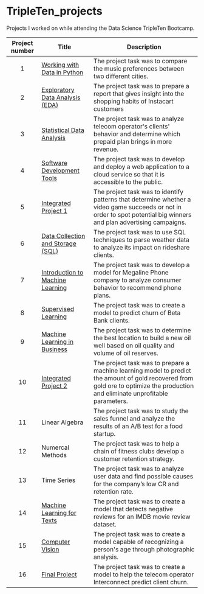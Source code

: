 # TripleTen_projects
Projects I worked on while attending the Data Science TripleTen Bootcamp.


| Project number | Title | Description |
| :-----------: | ----------- |----------- |
| 1 | [Working with Data in Python](https://github.com/redumbre11a/Data_projects_TripleTen/tree/main/01-Working_with_Data_in_Python) | The project task was to compare the music preferences between two different cities. |
| 2 | [Exploratory Data Analysis (EDA)](https://github.com/redumbre11a/Data_projects_TripleTen/tree/main/02-EDA_project) | The project task was to prepare a report that gives insight into the shopping habits of Instacart customers |
| 3 | [Statistical Data Analysis](https://github.com/redumbre11a/Data_projects_TripleTen/tree/main/03-Statistical_Data_Analysis_project) | The project task was to analyze telecom operator's clients' behavior and determine which prepaid plan brings in more revenue.  |
| 4 | [Software Development Tools](https://github.com/redumbre11a/sprint-4-project) | The project task was to develop and deploy a web application to a cloud service so that it is accessible to the public. |
| 5 | [Integrated Project 1](https://github.com/redumbre11a/Data_projects_TripleTen/tree/main/05-Integrated_Project_1) | The project task was to identify patterns that determine whether a video game succeeds or not in order to spot potential big winners and plan advertising campaigns. |
| 6 | [Data Collection and Storage (SQL)](https://github.com/redumbre11a/Data_projects_TripleTen/tree/main/06-Data_Collection_and_Storage_SQL_project) | The project task was to use SQL techniques to parse weather data to analyze its impact on rideshare clients. |
| 7 | [Introduction to Machine Learning](https://github.com/redumbre11a/Data_projects_TripleTen/tree/main/07-Intro_to_Machine_Learning_project) | The project task was to develop a model for Megaline Phone company to analyze consumer behavior to recommend phone plans. |
| 8 | [Supervised Learning](https://github.com/redumbre11a/Data_projects_TripleTen/tree/main/08-Supervised_Learning_project) | The project task was to create a model to predict churn of Beta Bank clients. |
| 9 | [Machine Learning in Business](https://github.com/redumbre11a/Data_projects_TripleTen/tree/main/09-Machine_Learning_in_Business_project) | The project task was to determine the best location to build a new oil well based on oil quality and volume of oil reserves. |
| 10 | [Integrated Project 2](https://github.com/redumbre11a/Data_projects_TripleTen/tree/main/10-Integrated_Project_2) | The project task was to prepare a machine learning model to predict the amount of gold recovered from gold ore to optimize the production and eliminate unprofitable parameters. |
| 11 | Linear Algebra | The project task was to study the sales funnel and analyze the results of an A/B test for a food startup. |
| 12 | Numercal Methods | The project task was to help a chain of fitness clubs develop a customer retention strategy. |
| 13 | Time Series | The project task was to analyze user data and find possible causes for the company’s low CR and retention rate. |
| 14 | [Machine Learning for Texts](https://github.com/redumbre11a/Data_projects_TripleTen/tree/main/14-Machine_Learning_for_Texts_project) | The project task was to create a model that detects negative reviews for an IMDB movie review dataset. |
| 15 | [Computer Vision](https://github.com/redumbre11a/Data_projects_TripleTen/tree/main/15-Computer_Vision_project) | The project task was to create a model capable of recognizing a person's age through photographic analysis. |
| 16 | [Final Project](https://github.com/redumbre11a/Data_projects_TripleTen/tree/main/Final_Project) | The project task was to create a model to help the telecom operator Interconnect predict client churn. |
